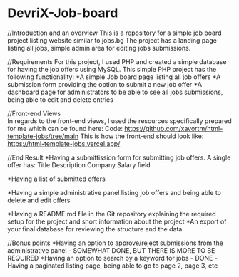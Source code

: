 # DevriX-Job-board

//Introduction and an overview
This is a repository for a simple job board project listing website similar to jobs.bg
The project has a landing page listing all jobs, simple admin area for editing jobs submissions.

//Requirements
For this project, I used PHP and created a simple database for having the job offers using MySQL.
This simple PHP project has the following functionality:
 *A simple Job board page listing all job offers
 *A submission form providing the option to submit a new job offer
 *A dashboard page for administrators to be able to see all jobs submissions, being able to edit and delete entries
  
//Front-end Views  
In regards to the front-end views, I used the resources specifically prepared for me which can be found here:
Code: https://github.com/xavortm/html-template-jobs/tree/main
This is how the front-end should look like: https://html-template-jobs.vercel.app/

//End Result
*Having a submittission form for submitting job offers.
A single offer has:
  Title
  Description
  Company
  Salary field
  
*Having a list of submitted offers

*Having a simple administrative panel listing job offers and being able to delete and edit offers

*Having a README.md file in the Git repository explaining the required setup for the project and short information about the project
*An export of your final database for reviewing the structure and the data

//Bonus points
*Having an option to approve/reject submissions from the administrative panel - SOMEWHAT DONE, BUT THERE IS MORE TO BE REQUIRED
*Having an option to search by a keyword for jobs - DONE
-Having a paginated listing page, being able to go to page 2, page 3, etc
